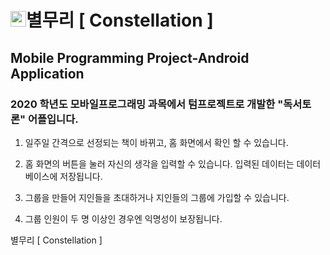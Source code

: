 # <img src="https://user-images.githubusercontent.com/75404763/102946160-24d3a280-4503-11eb-92b8-b331a58592b5.png" width="25px" height="25px" title="icon" alt="Constellation"></img>별무리 [ Constellation ]
## Mobile Programming Project-Android Application
### 2020 학년도 모바일프로그래밍 과목에서 텀프로젝트로 개발한 "독서토론" 어플입니다.


1) 일주일 간격으로 선정되는 책이 바뀌고,
홈 화면에서 확인 할 수 있습니다.

2) 홈 화면의 버튼을 눌러 자신의 생각을 입력할 수 있습니다.
입력된 데이터는 데이터베이스에 저장됩니다.

3) 그룹을 만들어 지인들을 초대하거나
지인들의 그룹에 가입할 수 있습니다.

4) 그룹 인원이 두 명 이상인 경우엔 익명성이 보장됩니다.

   
   
   
별무리 [ Constellation ]


